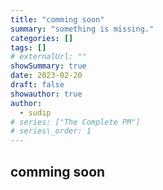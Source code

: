 ```yaml
---
title: "comming soon"
summary: "something is missing."
categories: []
tags: []
# externalUrl: ""
showSummary: true
date: 2023-02-20
draft: false
showauthor: true
author:
  - sudip
# series: ["The Complete PM"]
# series\_order: 1
---
```

## comming soon 